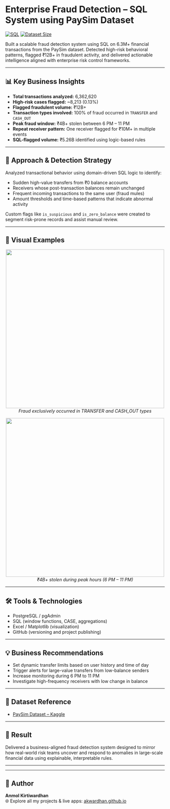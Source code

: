 # Enterprise Fraud Detection – SQL System using PaySim Dataset
[![SQL](https://img.shields.io/badge/SQL-PostgreSQL-blue)](https://www.postgresql.org/)
[![Dataset Size](https://img.shields.io/badge/Records-6.3M-orange)]()

Built a scalable fraud detection system using SQL on 6.3M+ financial transactions from the PaySim dataset. Detected high-risk behavioral patterns, flagged ₹12B+ in fraudulent activity, and delivered actionable intelligence aligned with enterprise risk control frameworks.

---

## 📊 Key Business Insights

- **Total transactions analyzed:** 6,362,620
- **High-risk cases flagged:** ~8,213 (0.13%)
- **Flagged fraudulent volume:** ₹12B+
- **Transaction types involved:** 100% of fraud occurred in `TRANSFER` and `CASH_OUT`
- **Peak fraud window:** ₹4B+ stolen between 6 PM – 11 PM
- **Repeat receiver pattern:** One receiver flagged for ₹10M+ in multiple events
- **SQL-flagged volume:** ₹5.26B identified using logic-based rules

---

## 🧠 Approach & Detection Strategy

Analyzed transactional behavior using domain-driven SQL logic to identify:

- Sudden high-value transfers from ₹0 balance accounts
- Receivers whose post-transaction balances remain unchanged
- Frequent incoming transactions to the same user (fraud mules)
- Amount thresholds and time-based patterns that indicate abnormal activity

Custom flags like `is_suspicious` and `is_zero_balance` were created to segment risk-prone records and assist manual review.

---

## 📸 Visual Examples

<p align="center">
  <img src="screenshots/fraud_by_type.png" width="500"/>
  <br><em>Fraud exclusively occurred in TRANSFER and CASH_OUT types</em>
</p>

<p align="center">
  <img src="screenshots/hourly_fraud_distribution.png" width="500"/>
  <br><em>₹4B+ stolen during peak hours (6 PM – 11 PM)</em>
</p>

---


## 🛠 Tools & Technologies

- PostgreSQL / pgAdmin
- SQL (window functions, CASE, aggregations)
- Excel / Matplotlib (visualization)
- GitHub (versioning and project publishing)

---

## 💡 Business Recommendations

- Set dynamic transfer limits based on user history and time of day  
- Trigger alerts for large-value transfers from low-balance senders  
- Increase monitoring during 6 PM to 11 PM  
- Investigate high-frequency receivers with low change in balance

---



## 📁 Dataset Reference

- [PaySim Dataset – Kaggle](https://www.kaggle.com/datasets/ealaxi/paysim1)

---


## 🔎 Result

Delivered a business-aligned fraud detection system designed to mirror how real-world risk teams uncover and respond to anomalies in large-scale financial data using explainable, interpretable rules.

--- 

---

## 📌 Author

**Anmol Kirtiwardhan**  
🌐 Explore all my projects & live apps: [akwardhan.github.io](https://akwardhan.github.io)


